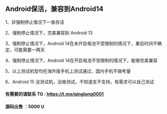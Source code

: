 ## Android保活，兼容到Android14 

1、非强制停止情况下一直存活 

2、强制停止情况下，完美兼容到 Android 13 

3、强制停止情况下，Android 14在未开启电池不受限制的情况下，重启时间不确定，可能需要一两天 

4、强制停止情况下，Android 14在开启电池不受限制的情况下，能够完美兼容 

5、以上测试机型均在海外版手机上测试通过，国内手机不做考量 

6、Android 15 没测试机，没做测试，不知道支不支持，有需求可以自己测试

#### 有需要的请联系 TG : https://t.me/qinglong0001 

#### 源码出售 ：5000 U
